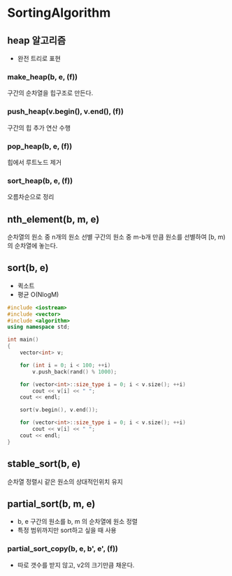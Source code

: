 # SortingAlgorithm

## heap 알고리즘
- 완전 트리로 표현 

### make_heap(b, e, (f))
구간의 순차열을 힙구조로 만든다.

### push_heap(v.begin(), v.end(), (f))
구간의 힙 추가 연산 수행

### pop_heap(b, e, (f))
힙에서 루트노드  제거

### sort_heap(b, e, (f))
오름차순으로 정리


## nth_element(b, m, e)
순차열의 원소 중 n개의 원소 선별
구간의 원소 중 m-b개 만큼 원소를 선별하여 [b, m)의 순차열에 놓는다.


## sort(b, e)
- 퀵소트 
- 평균 O(NlogM)

```cpp 
#include <iostream>
#include <vector>
#include <algorithm>
using namespace std;

int main()
{
	vector<int> v;

	for (int i = 0; i < 100; ++i)
		v.push_back(rand() % 1000);

	for (vector<int>::size_type i = 0; i < v.size(); ++i)
		cout << v[i] << " ";
	cout << endl;

	sort(v.begin(), v.end());

	for (vector<int>::size_type i = 0; i < v.size(); ++i)
		cout << v[i] << " ";
	cout << endl;
}
```

## stable_sort(b, e)
순차열 정렬시 같은 원소의 상대적인위치 유지

## partial_sort(b, m, e)
- b, e 구간의 원소를 b, m 의 순차열에 원소 정렬
- 특정 범위까지만 sort하고 싶을 때 사용

### partial_sort_copy(b, e, b', e', (f))
- 따로 갯수를 받지 않고, v2의 크기만큼 채운다. 






















